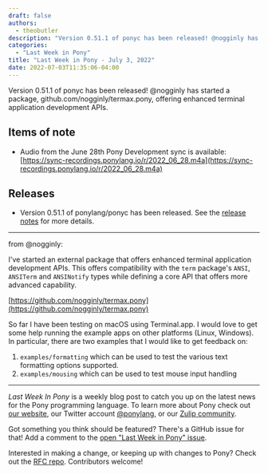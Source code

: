 ```yaml
---
draft: false
authors:
  - theobutler
description: "Version 0.51.1 of ponyc has been released! @nogginly has started a package, github.com/nogginly/termax.pony, offering enhanced terminal application development APIs."
categories:
  - "Last Week in Pony"
title: "Last Week in Pony - July 3, 2022"
date: 2022-07-03T11:35:06-04:00
---
```


Version 0.51.1 of ponyc has been released! @nogginly has started a package, github.com/nogginly/termax.pony, offering enhanced terminal application development APIs.

<!-- more -->

## Items of note

- Audio from the June 28th Pony Development sync is available: [https://sync-recordings.ponylang.io/r/2022_06_28.m4a](https://sync-recordings.ponylang.io/r/2022_06_28.m4a)

## Releases

- Version 0.51.1 of ponylang/ponyc has been released.
  See the [release notes](https://github.com/ponylang/ponyc/releases/tag/0.51.1) for more details.

---

from @nogginly:

I've started an external package that offers enhanced terminal application development APIs. This offers compatibility with the `term` package's `ANSI`, `ANSITerm` and `ANSINotify` types while defining a core API that offers more advanced capability.

[https://github.com/nogginly/termax.pony](https://github.com/nogginly/termax.pony)

So far I have been testing on macOS using Terminal.app. I would love to get some help running the example apps on other platforms (Linux, Windows). In particular, there are two examples that I would like to get feedback on:

1. `examples/formatting` which can be used to test the various text formatting options supported.
2. `examples/mousing` which can be used to test mouse input handling

---

_Last Week In Pony_ is a weekly blog post to catch you up on the latest news for the Pony programming language. To learn more about Pony check out [our website](https://ponylang.io), our Twitter account [@ponylang](https://twitter.com/ponylang), or our [Zulip community](https://ponylang.zulipchat.com).

Got something you think should be featured? There's a GitHub issue for that! Add a comment to the [open "Last Week in Pony" issue](https://github.com/ponylang/ponylang.github.io/issues?q=is%3Aissue+is%3Aopen+label%3Alast-week-in-pony).

Interested in making a change, or keeping up with changes to Pony? Check out the [RFC repo](https://github.com/ponylang/rfcs). Contributors welcome!
